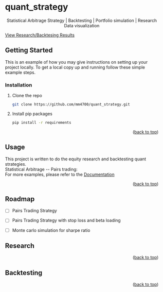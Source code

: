# quant_strategy
<div id="top"></div>

  <p align="center">
    Statistical Arbitrage Strategy |
    Backtesting |
    Portfolio simulation |
    Research Data visualization 
   </p>
    
   <a href="https://github.com/mm4700/quant_strategy/tree/develop/results">View Research/Backtesing Results</a>


<!-- GETTING STARTED -->
## Getting Started

This is an example of how you may give instructions on setting up your project locally.
To get a local copy up and running follow these simple example steps.

### Installation

1. Clone the repo
   ```sh
   git clone https://github.com/mm4700/quant_strategy.git
   ```
2. Install pip packages
   ```sh
   pip install -r requirements
   ```

<p align="right">(<a href="#top">back to top</a>)</p>



<!-- USAGE EXAMPLES -->
## Usage
 This project is written to do the equity research and backtesting quant strategies.
</br>
Statistical Arbitrage -- Pairs trading:
</br>
For more examples, please refer to the [Documentation](https://www.econstor.eu/bitstream/10419/116783/1/833997289.pdf)

<p align="right">(<a href="#top">back to top</a>)</p>



<!-- ROADMAP -->
## Roadmap

- [ ] Pairs Trading Strategy
- [ ] Pairs Trading Strategy with stop loss and beta loading
- [ ] Monte carlo simulation for sharpe ratio


<!-- Research-->
## Research


<p align="right">(<a href="#top">back to top</a>)</p>

<!-- Backtesting-->
## Backtesting

<p align="right">(<a href="#top">back to top</a>)</p>





